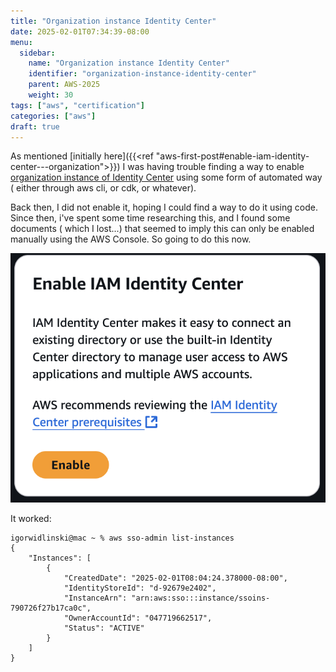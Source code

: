 ```yaml
---
title: "Organization instance Identity Center"
date: 2025-02-01T07:34:39-08:00
menu:
  sidebar:
    name: "Organization instance Identity Center"
    identifier: "organization-instance-identity-center"
    parent: AWS-2025
    weight: 30
tags: ["aws", "certification"]
categories: ["aws"]
draft: true
---
```

As mentioned [initially here]({{<ref "aws-first-post#enable-iam-identity-center---organization">}}) I was having trouble finding a way to enable [organization instance of Identity Center]("https://docs.aws.amazon.com/singlesignon/latest/userguide/organization-instances-identity-center.html") using some form of automated way ( either through aws cli, or cdk, or whatever). 

Back then, I did not enable it, hoping I could find a way to do it using code. Since then, i've spent some time researching this, and I found some documents ( which I lost...) that seemed to imply this can only be enabled manually using the AWS Console. So going to do this now.

![local](enable-org-identity-center.png)

It worked:
```
igorwidlinski@mac ~ % aws sso-admin list-instances
{
    "Instances": [
        {
            "CreatedDate": "2025-02-01T08:04:24.378000-08:00",
            "IdentityStoreId": "d-92679e2402",
            "InstanceArn": "arn:aws:sso:::instance/ssoins-790726f27b17ca0c",
            "OwnerAccountId": "047719662517",
            "Status": "ACTIVE"
        }
    ]
}
```